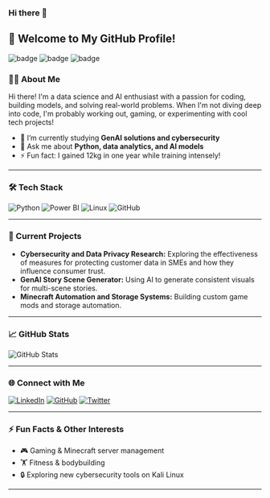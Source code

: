 ### Hi there 👋

<!--
**NilsVos234051/NilsVos234051** is a ✨ _special_ ✨ repository because its `README.md` (this file) appears on your GitHub profile.

Here are some ideas to get you started:

- 🔭 I’m currently working on ...
- 🌱 I’m currently learning to code in python without throwing my laptop out my window.
- 👯 I’m looking to collaborate on ...
- 🤔 I’m looking for help with ...
- 💬 Ask me about ...
- 📫 How to reach me: ...
- 😄 Pronouns: ...
- ⚡ Fun fact: ...
-->

## 👋 Welcome to My GitHub Profile!

![badge](https://custom-icon-badges.herokuapp.com/badge/ADS&AI-5x-orange.svg?logo=bronzemedal) ![badge](https://custom-icon-badges.herokuapp.com/badge/ADS&AI-2x-orange.svg?logo=silvermedal) ![badge](https://custom-icon-badges.herokuapp.com/badge/ADS&AI-3x-orange.svg?logo=goldmedal)

### 👨‍💻 About Me
Hi there! I'm a data science and AI enthusiast with a passion for coding, building models, and solving real-world problems. When I'm not diving deep into code, I'm probably working out, gaming, or experimenting with cool tech projects!

- 🌱 I’m currently studying **GenAI solutions and cybersecurity**
- 💬 Ask me about **Python, data analytics, and AI models**
- ⚡ Fun fact: I gained 12kg in one year while training intensely!

---

### 🛠️ Tech Stack
![Python](https://img.shields.io/badge/Python-3776AB?style=for-the-badge&logo=python&logoColor=white)
![Power BI](https://img.shields.io/badge/Power%20BI-F2C811?style=for-the-badge&logo=powerbi&logoColor=black)
![Linux](https://img.shields.io/badge/Linux-FCC624?style=for-the-badge&logo=linux&logoColor=black)
![GitHub](https://img.shields.io/badge/GitHub-100000?style=for-the-badge&logo=github&logoColor=white)

---

### 🔬 Current Projects
- **Cybersecurity and Data Privacy Research:** Exploring the effectiveness of measures for protecting customer data in SMEs and how they influence consumer trust.
- **GenAI Story Scene Generator:** Using AI to generate consistent visuals for multi-scene stories.
- **Minecraft Automation and Storage Systems:** Building custom game mods and storage automation.

---

### 📈 GitHub Stats
![GitHub Stats](https://github-readme-stats.vercel.app/api?username=YourGitHubUsername&show_icons=true&hide=prs,issues&count_private=true&theme=radical) <!-- Replace 'YourGitHubUsername' -->

---

### 🌐 Connect with Me
[![LinkedIn](https://img.shields.io/badge/LinkedIn-0A66C2?style=for-the-badge&logo=linkedin&logoColor=white)](https://www.linkedin.com/in/YourProfile/)
[![GitHub](https://img.shields.io/badge/GitHub-171515?style=for-the-badge&logo=github&logoColor=white)](https://github.com/YourGitHubUsername)
[![Twitter](https://img.shields.io/badge/Twitter-1DA1F2?style=for-the-badge&logo=twitter&logoColor=white)](https://twitter.com/YourTwitterHandle)

---

### ⚡ Fun Facts & Other Interests
- 🎮 Gaming & Minecraft server management
- 🏋️ Fitness & bodybuilding
- 🔒 Exploring new cybersecurity tools on Kali Linux

---
